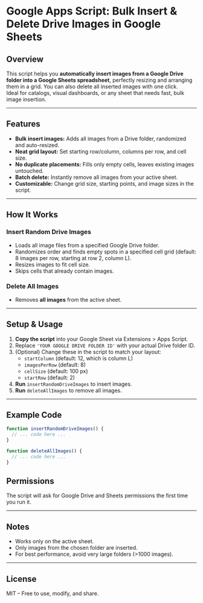 # Google Apps Script: Bulk Insert & Delete Drive Images in Google Sheets

## Overview

This script helps you **automatically insert images from a Google Drive folder into a Google Sheets spreadsheet**, perfectly resizing and arranging them in a grid. You can also delete all inserted images with one click.  
Ideal for catalogs, visual dashboards, or any sheet that needs fast, bulk image insertion.

---

## Features

- **Bulk insert images:** Adds all images from a Drive folder, randomized and auto-resized.
- **Neat grid layout:** Set starting row/column, columns per row, and cell size.
- **No duplicate placements:** Fills only empty cells, leaves existing images untouched.
- **Batch delete:** Instantly remove all images from your active sheet.
- **Customizable:** Change grid size, starting points, and image sizes in the script.

---

## How It Works

### Insert Random Drive Images

- Loads all image files from a specified Google Drive folder.
- Randomizes order and finds empty spots in a specified cell grid (default: 8 images per row, starting at row 2, column L).
- Resizes images to fit cell size.
- Skips cells that already contain images.

### Delete All Images

- Removes **all images** from the active sheet.

---

## Setup & Usage

1. **Copy the script** into your Google Sheet via Extensions > Apps Script.
2. Replace `'YOUR GOOGLE DRIVE FOLDER ID'` with your actual Drive folder ID.
3. (Optional) Change these in the script to match your layout:
    - `startColumn` (default: 12, which is column L)
    - `imagesPerRow` (default: 8)
    - `cellSize` (default: 100 px)
    - `startRow` (default: 2)
4. **Run** `insertRandomDriveImages` to insert images.
5. **Run** `deleteAllImages` to remove all images.

---

## Example Code

```js
function insertRandomDriveImages() {
  // ... code here ...
}

function deleteAllImages() {
  // ... code here ...
}
```

## Permissions

The script will ask for Google Drive and Sheets permissions the first time you run it.

---

## Notes

- Works only on the active sheet.
- Only images from the chosen folder are inserted.
- For best performance, avoid very large folders (>1000 images).

---

## License

MIT – Free to use, modify, and share.
